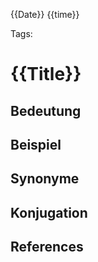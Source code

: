 
{{Date}} {{time}}


Tags:

# {{Title}}


## Bedeutung




## Beispiel



## Synonyme


## Konjugation


## References
